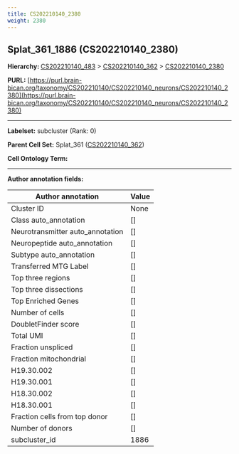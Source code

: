 ```yaml
---
title: CS202210140_2380
weight: 2380
---
```

## Splat_361_1886 (CS202210140_2380)
<b>Hierarchy: </b>
[CS202210140_483](../CS202210140_483) >
[CS202210140_362](../CS202210140_362) >
[CS202210140_2380](../CS202210140_2380)

**PURL:** [https://purl.brain-bican.org/taxonomy/CS202210140/CS202210140_neurons/CS202210140_2380](https://purl.brain-bican.org/taxonomy/CS202210140/CS202210140_neurons/CS202210140_2380)

---


**Labelset:** subcluster (Rank: 0)

**Parent Cell Set:** Splat_361 ([CS202210140_362](../CS202210140_362))



**Cell Ontology Term:** 

[MARKER GENES.]: #


---

[TRANSFERRED ANNOTATIONS.]: #


[AUTHOR ANNOTATION FIELDS.]: #


**Author annotation fields:**

| Author annotation | Value |
|-------------------|-------|
|Cluster ID|None|
|Class auto_annotation|[]|
|Neurotransmitter auto_annotation|[]|
|Neuropeptide auto_annotation|[]|
|Subtype auto_annotation|[]|
|Transferred MTG Label|[]|
|Top three regions|[]|
|Top three dissections|[]|
|Top Enriched Genes|[]|
|Number of cells|[]|
|DoubletFinder score|[]|
|Total UMI|[]|
|Fraction unspliced|[]|
|Fraction mitochondrial|[]|
|H19.30.002|[]|
|H19.30.001|[]|
|H18.30.002|[]|
|H18.30.001|[]|
|Fraction cells from top donor|[]|
|Number of donors|[]|
|subcluster_id|1886|
